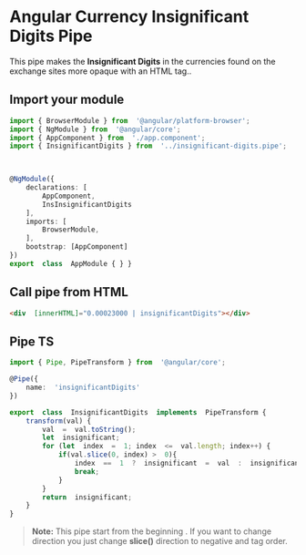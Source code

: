 # Angular Currency Insignificant Digits Pipe

 This pipe makes the **Insignificant Digits** in the currencies found on the exchange sites more opaque with an HTML tag..

## Import your module


``` TypeScript
import { BrowserModule } from  '@angular/platform-browser';
import { NgModule } from  '@angular/core';
import { AppComponent } from  './app.component';
import { InsignificantDigits } from  '../insignificant-digits.pipe';

  

@NgModule({
	declarations: [
		AppComponent,
		InsInsignificantDigits
	],
	imports: [
		BrowserModule,
	],
	bootstrap: [AppComponent]
})
export  class  AppModule { } }

```

## Call pipe from HTML

```HTML
<div  [innerHTML]="0.00023000 | insignificantDigits"></div>
```

## Pipe TS

```TypeScript
import { Pipe, PipeTransform } from  '@angular/core';

@Pipe({
	name:  'insignificantDigits'
})

export  class  InsignificantDigits  implements  PipeTransform {
	transform(val) {
		val  =  val.toString();
		let  insignificant;
		for (let  index  =  1; index  <=  val.length; index++) {
			if(val.slice(0, index) >  0){
				index  ==  1  ?  insignificant  =  val  :  insignificant  =  "<span style='opacity: .5'>"  +  val.slice(0, index  -  1) +  "</span>"  +  val.slice(index  -  1);
				break;
			}
		}
		return  insignificant;
	}
}
```
> **Note:** This pipe start from the beginning . If you want to change direction you just change **slice()** direction to negative and tag order.